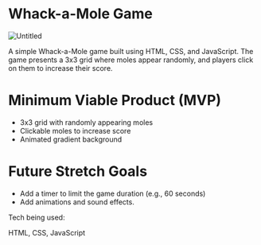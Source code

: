 # Whack-a-Mole Game

![Untitled](https://user-images.githubusercontent.com/81389644/228723438-de27f7f9-368e-4d1f-8020-16daa61ea5be.jpg)


A simple Whack-a-Mole game built using HTML, CSS, and JavaScript. The game presents a 3x3 grid where moles appear randomly, and players click on them to increase their score.

# Minimum Viable Product (MVP)

- 3x3 grid with randomly appearing moles
- Clickable moles to increase score
- Animated gradient background

# Future Stretch Goals

- Add a timer to limit the game duration (e.g., 60 seconds)
- Add animations and sound effects.

Tech being used:

HTML, CSS, JavaScript
